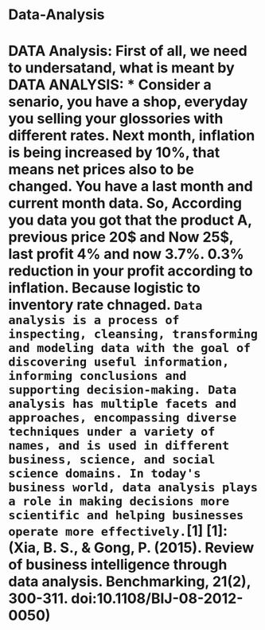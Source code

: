 # Data-Analysis
# DATA Analysis: First of all, we need to undersatand, what is meant by **DATA ANALYSIS**:    * Consider a senario, you have a shop, everyday you selling your glossories with different rates. Next month, inflation is being increased by 10%, that means net prices also to be changed. You have a last month and current month data. So, According you data you got that the product **A**, previous price 20$ and Now 25$, last profit 4% and now 3.7%.    0.3% reduction in your profit according to inflation. Because logistic to inventory rate chnaged.    `Data analysis is a process of inspecting, cleansing, transforming and modeling data with the goal of discovering useful information, informing conclusions and supporting decision-making. Data analysis has multiple facets and approaches, encompassing diverse techniques under a variety of names, and is used in different business, science, and social science domains. In today's business world, data analysis plays a role in making decisions more scientific and helping businesses operate more effectively.`[1]           [1]:(Xia, B. S., &amp; Gong, P. (2015). Review of business intelligence through data analysis. Benchmarking, 21(2), 300-311. doi:10.1108/BIJ-08-2012-0050)
